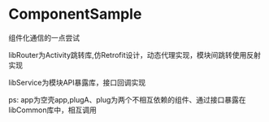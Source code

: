 # ComponentSample
组件化通信的一点尝试

libRouter为Activity跳转库,仿Retrofit设计，动态代理实现，模块间跳转使用反射实现

libService为模块API暴露库，接口回调实现

ps: app为空壳app,plugA、plug为两个不相互依赖的组件、通过接口暴露在libCommon库中，相互调用
